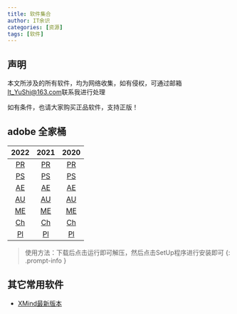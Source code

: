 ```yaml
---
title: 软件集合
author: IT余识
categories: [资源]
tags: [软件]
---
```


## 声明

本文所涉及的所有软件，均为网络收集，如有侵权，可通过邮箱<It_YuShi@163.com>联系我进行处理

如有条件，也请大家购买正品软件，支持正版！

## adobe 全家桶

|2022|2021|2020|
|:---:|:---:|:---:|
|[PR](https://www.aliyundrive.com/s/CmXTUsxvTiZ)|[PR](https://www.aliyundrive.com/s/Ltas2YTYPJv)|[PR](https://www.aliyundrive.com/s/ii9Cp9KYoba)|
|[PS](https://www.aliyundrive.com/s/eDuZ4Ng3BsN)|[PS](https://www.aliyundrive.com/s/xHGsRTi6Zgr)|[PS](https://www.aliyundrive.com/s/apVBnsZAMas)|
|[AE](https://www.aliyundrive.com/s/t2UVgm8J9nL)|[AE](https://www.aliyundrive.com/s/ER39tLhvNPK)|[AE](https://www.aliyundrive.com/s/GYVHefxn3RJ)|
|[AU](https://www.aliyundrive.com/s/Zyz4bXmDCCJ)|[AU](https://www.aliyundrive.com/s/eHEUcVgHfVN)|[AU](https://www.aliyundrive.com/s/tJpiofiSNJw)|
|[ME](https://www.aliyundrive.com/s/HCSUK53M76L)|[ME](https://www.aliyundrive.com/s/J5uB7eregWf)|[ME](https://www.aliyundrive.com/s/6CVqt5shWJS)|
|[Ch](https://www.aliyundrive.com/s/jb6Vbddbxar)|[Ch](https://www.aliyundrive.com/s/SYF9Ttn28Js)|[Ch](https://www.aliyundrive.com/s/itNKHFAF5o3)|
|[Pl](https://www.aliyundrive.com/s/hbgDWE33iQz)|[Pl](https://www.aliyundrive.com/s/2X46rpaDMLn)|[Pl](https://www.aliyundrive.com/s/cibjTHdYrBH)|


> 使用方法：下载后点击运行即可解压，然后点击SetUp程序进行安装即可
{: .prompt-info }

## 其它常用软件

- [XMind最新版本](/posts/XMind2022)
